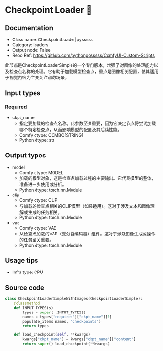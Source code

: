 # Checkpoint Loader 🐍
## Documentation
- Class name: CheckpointLoader|pysssss
- Category: loaders
- Output node: False
- Repo Ref: https://github.com/pythongosssss/ComfyUI-Custom-Scripts

此节点是CheckpointLoaderSimple的一个专门版本，增强了对图像的处理能力以及检查点名称的处理。它有助于加载模型检查点，重点是图像相关配置，使其适用于视觉内容为主要关注点的场景。

## Input types
### Required
- ckpt_name
    - 指定要加载的检查点名称。此参数至关重要，因为它决定节点将尝试加载哪个特定检查点，从而影响模型的配置及其后续性能。
    - Comfy dtype: COMBO[STRING]
    - Python dtype: str

## Output types
- model
    - Comfy dtype: MODEL
    - 加载的模型对象，这是检查点加载过程的主要输出。它代表模型的整体，准备进一步使用或分析。
    - Python dtype: torch.nn.Module
- clip
    - Comfy dtype: CLIP
    - 与加载的检查点相关的CLIP模型（如果适用）。这对于涉及文本和图像理解或生成的任务相关。
    - Python dtype: torch.nn.Module
- vae
    - Comfy dtype: VAE
    - 从检查点加载的VAE（变分自编码器）组件。这对于涉及图像生成或操作的任务至关重要。
    - Python dtype: torch.nn.Module

## Usage tips
- Infra type: CPU
<!-- - Common nodes:
    - [LoraLoader|pysssss](../../ComfyUI-Custom-Scripts/Nodes/LoraLoader|pysssss.md)
    - [VAEDecode](../../Comfy/Nodes/VAEDecode.md)
    - [VAEEncodeForInpaint](../../Comfy/Nodes/VAEEncodeForInpaint.md)
    - [CLIPTextEncode](../../Comfy/Nodes/CLIPTextEncode.md)
    - [VAEEncode](../../Comfy/Nodes/VAEEncode.md)
    - [Anything Everywhere3](../../cg-use-everywhere/Nodes/Anything Everywhere3.md)
    - [ImpactWildcardEncode](../../ComfyUI-Impact-Pack/Nodes/ImpactWildcardEncode.md)
    - [Anything Everywhere](../../cg-use-everywhere/Nodes/Anything Everywhere.md)
    - Reroute
    - Junction -->

## Source code
```python
class CheckpointLoaderSimpleWithImages(CheckpointLoaderSimple):
    @classmethod
    def INPUT_TYPES(s):
        types = super().INPUT_TYPES()
        names = types["required"]["ckpt_name"][0]
        populate_items(names, "checkpoints")
        return types

    def load_checkpoint(self, **kwargs):
        kwargs["ckpt_name"] = kwargs["ckpt_name"]["content"]
        return super().load_checkpoint(**kwargs)